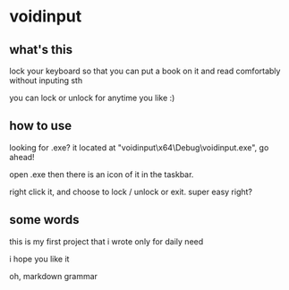 # voidinput
## what's this
lock your keyboard so that you can put a book on it and read comfortably without inputing sth

you can lock or unlock for anytime you like :)

## how to use

looking for .exe? it located at "voidinput\x64\Debug\voidinput.exe", go ahead!

open .exe then there is an icon of it in the taskbar. 

right click it, and choose to lock / unlock or exit. super easy right?

## some words

this is my first project that i wrote only for daily need 

i hope you like it

oh, markdown grammar
